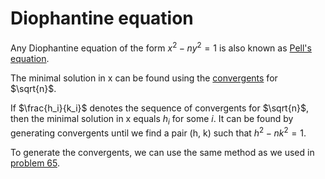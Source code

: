 # Diophantine equation
Any Diophantine equation of the form $x^2 - ny^2 = 1$ is also known as [Pell's equation](https://en.wikipedia.org/wiki/Pell%27s_equation).

The minimal solution in x can be found using the [convergents](https://en.wikipedia.org/wiki/Convergent_(continued_fraction)) for $\sqrt{n}$.

If $\frac{h_i}{k_i}$ denotes the sequence of convergents for $\sqrt{n}$, then the minimal solution in x equals $h_i$ for some $i$. It can be found by generating convergents until we find a pair (h, k) such that $h^2 - nk^2 = 1$.

To generate the convergents, we can use the same method as we used in [problem 65](src/065).
